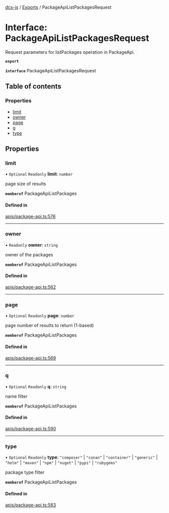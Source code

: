 [dcs-js](../README.md) / [Exports](../modules.md) / PackageApiListPackagesRequest

# Interface: PackageApiListPackagesRequest

Request parameters for listPackages operation in PackageApi.

**`export`**

**`interface`** PackageApiListPackagesRequest

## Table of contents

### Properties

- [limit](PackageApiListPackagesRequest.md#limit)
- [owner](PackageApiListPackagesRequest.md#owner)
- [page](PackageApiListPackagesRequest.md#page)
- [q](PackageApiListPackagesRequest.md#q)
- [type](PackageApiListPackagesRequest.md#type)

## Properties

### <a id="limit" name="limit"></a> limit

• `Optional` `Readonly` **limit**: `number`

page size of results

**`memberof`** PackageApiListPackages

#### Defined in

[apis/package-api.ts:576](https://github.com/unfoldingWord/dcs-js/blob/b29eb7a/apis/package-api.ts#L576)

___

### <a id="owner" name="owner"></a> owner

• `Readonly` **owner**: `string`

owner of the packages

**`memberof`** PackageApiListPackages

#### Defined in

[apis/package-api.ts:562](https://github.com/unfoldingWord/dcs-js/blob/b29eb7a/apis/package-api.ts#L562)

___

### <a id="page" name="page"></a> page

• `Optional` `Readonly` **page**: `number`

page number of results to return (1-based)

**`memberof`** PackageApiListPackages

#### Defined in

[apis/package-api.ts:569](https://github.com/unfoldingWord/dcs-js/blob/b29eb7a/apis/package-api.ts#L569)

___

### <a id="q" name="q"></a> q

• `Optional` `Readonly` **q**: `string`

name filter

**`memberof`** PackageApiListPackages

#### Defined in

[apis/package-api.ts:590](https://github.com/unfoldingWord/dcs-js/blob/b29eb7a/apis/package-api.ts#L590)

___

### <a id="type" name="type"></a> type

• `Optional` `Readonly` **type**: ``"composer"`` \| ``"conan"`` \| ``"container"`` \| ``"generic"`` \| ``"helm"`` \| ``"maven"`` \| ``"npm"`` \| ``"nuget"`` \| ``"pypi"`` \| ``"rubygems"``

package type filter

**`memberof`** PackageApiListPackages

#### Defined in

[apis/package-api.ts:583](https://github.com/unfoldingWord/dcs-js/blob/b29eb7a/apis/package-api.ts#L583)
